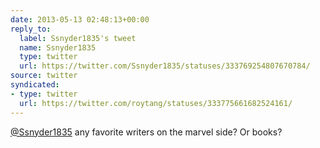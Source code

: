 ```yaml
---
date: 2013-05-13 02:48:13+00:00
reply_to:
  label: Ssnyder1835's tweet
  name: Ssnyder1835
  type: twitter
  url: https://twitter.com/Ssnyder1835/statuses/333769254807670784/
source: twitter
syndicated:
- type: twitter
  url: https://twitter.com/roytang/statuses/333775661682524161/
---
```


[@Ssnyder1835](https://twitter.com/Ssnyder1835/) any favorite writers on the marvel side? Or books?